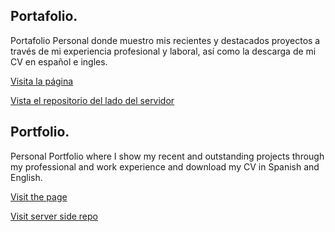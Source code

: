 ## Portafolio.

Portafolio Personal donde muestro mis recientes y destacados proyectos a través de mi experiencia profesional y laboral, así como la descarga de mi CV en español e ingles.

[Visita la página](https://adanlazcano.netlify.app)

[Vista el repositorio del lado del servidor](https://github.com/adanlazcano/portafolio)



## Portfolio.

Personal Portfolio where I show my recent and outstanding projects through my professional and work experience and download my CV in Spanish and English.

[Visit the page](https://adanlazcano.netlify.app)

[Visit server side repo](https://github.com/adanlazcano/portafolio)
